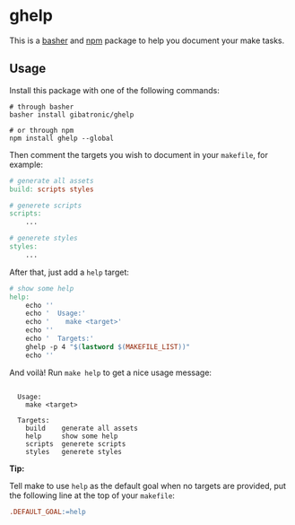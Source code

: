 # ghelp

This is a [basher](https://github.com/basherpm/basher) and [npm](https://www.npmjs.com/) package to help you document your make tasks.

## Usage

Install this package with one of the following commands:

```shell
# through basher
basher install gibatronic/ghelp

# or through npm
npm install ghelp --global
```

Then comment the targets you wish to document in your `makefile`, for example:

```Makefile
# generate all assets
build: scripts styles

# generete scripts
scripts:
	...

# generete styles
styles:
	...
```

After that, just add a `help` target:

```Makefile
# show some help
help:
	echo ''
	echo '  Usage:'
	echo '    make <target>'
	echo ''
	echo '  Targets:'
	ghelp -p 4 "$(lastword $(MAKEFILE_LIST))"
	echo ''
```

And voilà! Run `make help` to get a nice usage message:

```

  Usage:
    make <target>

  Targets:
    build    generate all assets
    help     show some help
    scripts  generete scripts
    styles   generete styles

```

**Tip:**

Tell make to use `help` as the default goal when no targets are provided, put the following line at the top of your `makefile`:

```Makefile
.DEFAULT_GOAL:=help
```
